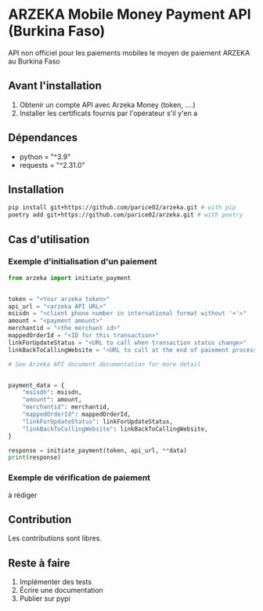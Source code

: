 # ARZEKA Mobile Money Payment API (Burkina Faso)

API non officiel pour les paiements mobiles le moyen de paiement ARZEKA au Burkina Faso

## Avant l'installation

1. Obtenir un compte API avec Arzeka Money (token, ....)
2. Installer les certificats fournis par l'opérateur s'il y'en a

## Dépendances

- python = "^3.9"
- requests = "^2.31.0"

## Installation

```bash
pip install git+https://github.com/parice02/arzeka.git # with pip
poetry add git+https://github.com/parice02/arzeka.git # with poetry
```

## Cas d'utilisation

### Exemple d'initialisation d'un paiement

```python
from arzeka import initiate_payment


token = "<Your arzeka token>"
api_url = "<arzeka API URL>"
msisdn = "<client phone number in international format without '+'>"
amount = "<payment amount>"
merchantid = "<the merchant id>"
mappedOrderId = "<ID for this transaction>"
linkForUpdateStatus = "<URL to call when transaction status change>"
linkBackToCallingWebsite = "<URL to call at the end of paiement process>"

# See Arzeka API document documentation for more detail


payment_data = {
    "msisdn": msisdn,
    "amount": amount,
    "merchantid": merchantid,
    "mappedOrderId": mappedOrderId,
    "linkForUpdateStatus": linkForUpdateStatus,
    "linkBackToCallingWebsite": linkBackToCallingWebsite,
}

response = initiate_payment(token, api_url, **data)
print(response)
```

### Exemple de vérification de paiement

à rédiger

## Contribution

Les contributions sont libres.

## Reste à faire

1. Implémenter des tests
2. Écrire une documentation
3. Publier sur pypi
